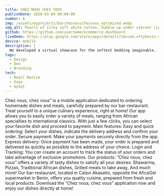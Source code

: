 ```yaml
---
title: CHEZ NOUS CHEZ VOUS
publishDate: 2020-03-04 00:00:00
number: 6
img: /assets/myprojects/barcheznouschezvous_optimized.webp
img_alt: Pearls of silky soft white cotton, bubble up under vibrant lighting
github: https://github.com/username/ecommerce-dashboard
liveDemo: https://play.google.com/store/apps/details?id=com.ottykevin.cheznouschezvous&fbclid=IwZXh0bgNhZW0CMTAAAR3Y6W8nkPkAUpartnBC4xsZ4gb_MOhatYiiEOp0JfSPlmCge5LNi25cXOs_aem_iHl6nm53cDFucxqI-F6mHw
device: mobile
description: |
  We developed a virtual showcase for the softest bedding imaginable.
tags:
  - Design
  - Dev
  - Branding
tech:
  - React Native
  - Expo
  - mySql
---
```


Chez nous, chez vous” is a mobile application dedicated to ordering homemade dishes and meals, carefully prepared by our bar-restaurant. Treat yourself to a unique culinary experience, right at home!
Our app allows you to easily order a variety of meals, ranging from African specialties to international classics. With just a few clicks, you can select your favorite dish and proceed to payment.
Main features:
Easy and quick ordering: Select your dishes, indicate the delivery address and confirm your order.
Secure payment: Make your payments securely directly from the app.
Express delivery: Once payment has been made, your order is prepared and delivered as quickly as possible to the address of your choice.
Login and Tracking: You can create an account to track the status of your orders and take advantage of exclusive promotions.
Our products:
“Chez nous, chez vous” offers a variety of tasty dishes to satisfy all your desires: Shawarma, Pizzas, Traditional African dishes, Grilled meats to take away, And much more!
Our bar-restaurant, located in Calavi Akasatto, opposite the AficaGel supermarket in Benin, offers you quality cuisine, prepared from fresh and local products.
Download the “Chez nous, chez vous” application now and enjoy our dishes directly at home!